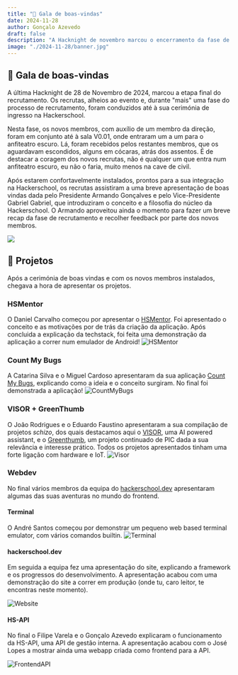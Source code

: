 ```yaml
---
title: "🎉 Gala de boas-vindas"
date: 2024-11-28
author: Gonçalo Azevedo
draft: false 
description: "A Hacknight de novembro marcou o encerramento da fase de recrutamento, focando-se na receção dos novos membros e apresentação dos projetos."
image: "./2024-11-28/banner.jpg"
---
```


## 🎉 Gala de boas-vindas 

A última Hacknight de 28 de Novembro de 2024, marcou a etapa final do recrutamento. Os recrutas, alheios ao evento e, durante "mais" uma fase do processo de recrutamento, foram conduzidos até à sua cerimónia de ingresso na Hackerschool.

Nesta fase, os novos membros, com auxílio de um membro da direção, foram em conjunto até à sala V0.01, onde entraram um a um para o anfiteatro escuro. Lá, foram recebidos pelos restantes membros, que os aguardavam escondidos, alguns em cócaras, atrás dos assentos. É de destacar a coragem dos novos recrutas, não é qualquer um que entra num anfiteatro escuro, eu não o faria, muito menos na cave de civil.

Após estarem confortavelmente instalados, prontos para a sua integração na Hackerschool, os recrutas assistiram a uma breve apresentação de boas vindas dada pelo Presidente Armando Gonçalves e pelo Vice-Presidente Gabriel Gabriel, que introduziram o conceito e a filosofia do núcleo da Hackerschool. O Armando aproveitou ainda o momento para fazer um breve recap da fase de recrutamento e recolher feedback por parte dos novos membros.

![](/images/hacknights/2024-11-28/introd.jpg)

## 🚀 Projetos

Após a cerimónia de boas vindas e com os novos membros instalados, chegava a hora de apresentar os projetos.

### HSMentor
O Daniel Carvalho começou por apresentar o [HSMentor](https://hackerschool.tecnico.ulisboa.pt/projetos/current/hsmentor/). Foi apresentado o conceito e as motivações por de trás da criação da aplicação. Após concluida a explicação da techstack, foi feita uma demonstração da aplicação a correr num emulador de Android!
![HSMentor](/images/hacknights/2024-11-28/hsmentor.jpg)


### Count My Bugs
A Catarina Silva e o Miguel Cardoso apresentaram da sua aplicação [Count My Bugs](https://hackerschool.tecnico.ulisboa.pt/projetos/current/countmybugs/), explicando como a ideia e o conceito surgiram. No final foi demonstrada a aplicação! 
![CountMyBugs](/images/hacknights/2024-11-28/countmybugs.png)

### VISOR + GreenThumb
O João Rodrigues e o Eduardo Faustino apresentaram a sua compilação de projetos _schizo_, dos quais destacamos aqui o [VISOR](https://hackerschool.tecnico.ulisboa.pt/projetos/current/v.i.s.o.r_mk-ii/), uma AI powered assistant, e o [Greenthumb](https://hackerschool.tecnico.ulisboa.pt/projetos/current/greenthumb/), um projeto continuado de PIC dada a sua relevância e interesse prático. Todos os projetos apresentados tinham uma forte ligação com hardware e IoT.
![Visor](/images/hacknights/2024-11-28/visor.jpg)

### Webdev 
No final vários membros da equipa do [hackerschool.dev](https://hackerschool.dev) apresentaram algumas das suas aventuras no mundo do frontend. 


#### Terminal

O André Santos começou por demonstrar um pequeno web based terminal emulator, com vários comandos builtin.
![Terminal](/images/hacknights/2024-11-28/terminal.jpg)

#### hackerschool.dev
Em seguida a equipa fez uma apresentação do site, explicando a framework e os progressos do desenvolvimento. A apresentação acabou com uma demonstração do site a correr em produção (onde tu, caro leitor, te encontras neste momento).

![Website](/images/hacknights/2024-11-28/website.jpg)

#### HS-API

No final o Filipe Varela e o Gonçalo Azevedo explicaram o funcionamento da HS-API, uma API de gestão interna. A apresentação acabou com o José Lopes a mostrar ainda uma webapp criada como frontend para a API.

![FrontendAPI](/images/hacknights/2024-11-28/webapp.png)